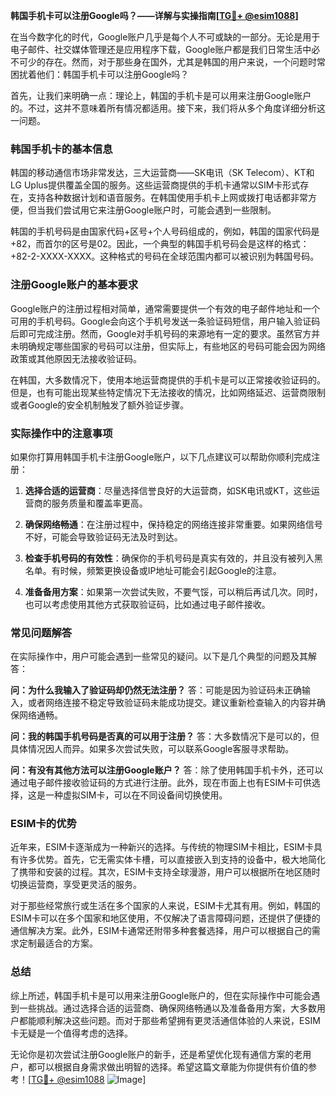 **韩国手机卡可以注册Google吗？——详解与实操指南[[TG💪+ @esim1088](https://t.me/s/esim1088)]**

在当今数字化的时代，Google账户几乎是每个人不可或缺的一部分。无论是用于电子邮件、社交媒体管理还是应用程序下载，Google账户都是我们日常生活中必不可少的存在。然而，对于那些身在国外，尤其是韩国的用户来说，一个问题时常困扰着他们：韩国手机卡可以注册Google吗？

首先，让我们来明确一点：理论上，韩国的手机卡是可以用来注册Google账户的。不过，这并不意味着所有情况都适用。接下来，我们将从多个角度详细分析这一问题。

### 韩国手机卡的基本信息

韩国的移动通信市场非常发达，三大运营商——SK电讯（SK Telecom）、KT和LG Uplus提供覆盖全国的服务。这些运营商提供的手机卡通常以SIM卡形式存在，支持各种数据计划和语音服务。在韩国使用手机卡上网或拨打电话都非常方便，但当我们尝试用它来注册Google账户时，可能会遇到一些限制。

韩国的手机号码是由国家代码+区号+个人号码组成的，例如，韩国的国家代码是+82，而首尔的区号是02。因此，一个典型的韩国手机号码会是这样的格式：+82-2-XXXX-XXXX。这种格式的号码在全球范围内都可以被识别为韩国号码。

### 注册Google账户的基本要求

Google账户的注册过程相对简单，通常需要提供一个有效的电子邮件地址和一个可用的手机号码。Google会向这个手机号发送一条验证码短信，用户输入验证码后即可完成注册。然而，Google对手机号码的来源地有一定的要求。虽然官方并未明确规定哪些国家的号码可以注册，但实际上，有些地区的号码可能会因为网络政策或其他原因无法接收验证码。

在韩国，大多数情况下，使用本地运营商提供的手机卡是可以正常接收验证码的。但是，也有可能出现某些特定情况下无法接收的情况，比如网络延迟、运营商限制或者Google的安全机制触发了额外验证步骤。

### 实际操作中的注意事项

如果你打算用韩国手机卡注册Google账户，以下几点建议可以帮助你顺利完成注册：

1. **选择合适的运营商**：尽量选择信誉良好的大运营商，如SK电讯或KT，这些运营商的服务质量和覆盖率更高。
   
2. **确保网络畅通**：在注册过程中，保持稳定的网络连接非常重要。如果网络信号不好，可能会导致验证码无法及时到达。

3. **检查手机号码的有效性**：确保你的手机号码是真实有效的，并且没有被列入黑名单。有时候，频繁更换设备或IP地址可能会引起Google的注意。

4. **准备备用方案**：如果第一次尝试失败，不要气馁，可以稍后再试几次。同时，也可以考虑使用其他方式获取验证码，比如通过电子邮件接收。

### 常见问题解答

在实际操作中，用户可能会遇到一些常见的疑问。以下是几个典型的问题及其解答：

**问：为什么我输入了验证码却仍然无法注册？**
答：可能是因为验证码未正确输入，或者网络连接不稳定导致验证码未能成功提交。建议重新检查输入的内容并确保网络通畅。

**问：我的韩国手机号码是否真的可以用于注册？**
答：大多数情况下是可以的，但具体情况因人而异。如果多次尝试失败，可以联系Google客服寻求帮助。

**问：有没有其他方法可以注册Google账户？**
答：除了使用韩国手机卡外，还可以通过电子邮件接收验证码的方式进行注册。此外，现在市面上也有ESIM卡可供选择，这是一种虚拟SIM卡，可以在不同设备间切换使用。

### ESIM卡的优势

近年来，ESIM卡逐渐成为一种新兴的选择。与传统的物理SIM卡相比，ESIM卡具有许多优势。首先，它无需实体卡槽，可以直接嵌入到支持的设备中，极大地简化了携带和安装的过程。其次，ESIM卡支持全球漫游，用户可以根据所在地区随时切换运营商，享受更灵活的服务。

对于那些经常旅行或生活在多个国家的人来说，ESIM卡尤其有用。例如，韩国的ESIM卡可以在多个国家和地区使用，不仅解决了语言障碍问题，还提供了便捷的通信解决方案。此外，ESIM卡通常还附带多种套餐选择，用户可以根据自己的需求定制最适合的方案。

### 总结

综上所述，韩国手机卡是可以用来注册Google账户的，但在实际操作中可能会遇到一些挑战。通过选择合适的运营商、确保网络畅通以及准备备用方案，大多数用户都能顺利解决这些问题。而对于那些希望拥有更灵活通信体验的人来说，ESIM卡无疑是一个值得考虑的选择。

无论你是初次尝试注册Google账户的新手，还是希望优化现有通信方案的老用户，都可以根据自身需求做出明智的选择。希望这篇文章能为你提供有价值的参考！[[TG💪+ @esim1088](https://t.me/s/esim1088) ![Image](https://i.postimg.cc/4NQfJmqS/Snipaste-2025-05-13-00-14-12.png)]